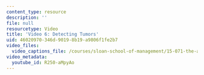 ```yaml
---
content_type: resource
description: ''
file: null
resourcetype: Video
title: 'Video 6: Detecting Tumors'
uid: 46020970-346d-9019-8b19-a9806f1fe2b7
video_files:
  video_captions_file: /courses/sloan-school-of-management/15-071-the-analytics-edge-spring-2017/clustering/seeing-the-big-picture-segmenting-images-to-create-data-recitation/video-6-detecting-tumors/video-6-detecting-tumors-0/R250-aMpyAo.vtt
video_metadata:
  youtube_id: R250-aMpyAo
---
```

